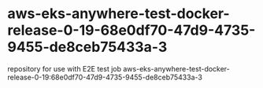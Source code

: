 # aws-eks-anywhere-test-docker-release-0-19-68e0df70-47d9-4735-9455-de8ceb75433a-3
repository for use with E2E test job aws-eks-anywhere-test-docker-release-0-19:68e0df70-47d9-4735-9455-de8ceb75433a-3
